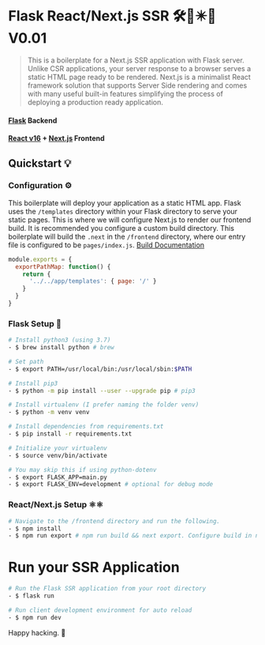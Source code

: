 # Flask React/Next.js SSR 🛠🚀✴️🐍 V0.01
> This is a boilerplate for a Next.js SSR application with Flask server. Unlike CSR applications, your server response to a browser serves a static HTML page ready to be rendered. Next.js is a minimalist React framework solution that supports Server Side rendering and comes with many useful built-in features simplifying the process of deploying a production ready application. 

#### [Flask](http://flask.pocoo.org/) Backend
#### [React v16](https://facebook.github.io/react/) + [Next.js](https://github.com/zeit/next.js/) Frontend 


## Quickstart 💡

### Configuration ⚙️
This boilerplate will deploy your application as a static HTML app.  Flask uses the  `/templates` directory within your Flask directory to serve your static pages.  This is where we will configure Next.js to render our frontend build.  It is recommended you configure a custom build directory.  This boilerplate will build the `.next` in the `/frontend` directory, where our entry file is configured to be `pages/index.js`.
[Build Documentation](https://github.com/zeit/next.js#custom-configuration)
```js
module.exports = {
  exportPathMap: function() {
    return {
      '../../app/templates': { page: '/' }
    }
  }
}
```

### Flask Setup 🐍
```bash
# Install python3 (using 3.7)
- $ brew install python # brew

# Set path 
- $ export PATH=/usr/local/bin:/usr/local/sbin:$PATH 

# Install pip3
- $ python -m pip install --user --upgrade pip # pip3

# Install virtualenv (I prefer naming the folder venv)
- $ python -m venv venv

# Install dependencies from requirements.txt
- $ pip install -r requirements.txt 

# Initialize your virtualenv 
- $ source venv/bin/activate 

# You may skip this if using python-dotenv
- $ export FLASK_APP=main.py
- $ export FLASK_ENV=development # optional for debug mode
```

### React/Next.js Setup ⚛️⚛︎
```bash
# Navigate to the /frontend directory and run the following.
- $ npm install 
- $ npm run export # npm run build && next export. Configure build in next.config.js
```

# Run your SSR Application 
```bash
# Run the Flask SSR application from your root directory
- $ flask run 

# Run client development environment for auto reload
- $ npm run dev
```

Happy hacking. 🚀

